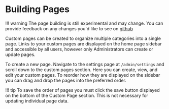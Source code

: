 # Building Pages

!!! warning
    The page building is still experimental and may change. You can provide feedback on any changes you'd like to see on [github](https://github.com/hay-kot/mealie/discussions/229)

Custom pages can be created to organize multiple categories into a single page. Links to your custom pages are displayed on the home page sidebar and accessible by all users, however only Administrators can create or update pages. 

To create a new page. Navigate to the settings page at `/admin/settings` and scroll down to the custom pages section. Here you can create, view, and edit your custom pages. To reorder how they are displayed on the sidebar you can drag and drop the pages into the preferred order.

!!! tip
    To save the order of pages you must click the save button displayed on the bottom of the Custom Page section. This is not necessary for updating individual page data. 